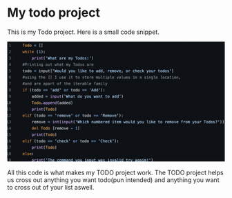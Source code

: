 # My todo project

This is my Todo project. Here is a small code snippet.

![TODO](/TODO_Snippet.png)

All this code is what makes my TODO project work.
The TODO project helps us cross out anything you want todo(pun intended) and anything you want to cross out of your list aswell.